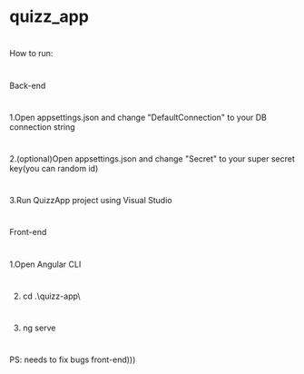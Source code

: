 # quizz_app

#
How to run:
#
Back-end
#
1.Open appsettings.json and change "DefaultConnection" to your DB connection string
#
2.(optional)Open appsettings.json and change "Secret" to your super secret key(you can random id)
#
3.Run QuizzApp project using Visual Studio
#
Front-end
#
1.Open Angular CLI 
#
2. cd .\quizz-app\
#
3. ng serve
#
PS: needs to fix bugs front-end)))
